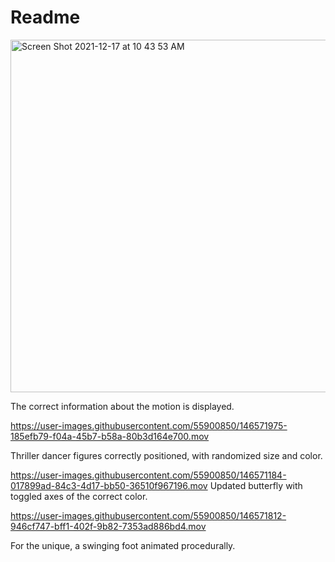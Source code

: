 # Readme
<img width="564" alt="Screen Shot 2021-12-17 at 10 43 53 AM" src="https://user-images.githubusercontent.com/55900850/146570516-55b60903-0b3b-44d1-be2c-25e75d9a386e.png">

The correct information about the motion is displayed.




https://user-images.githubusercontent.com/55900850/146571975-185efb79-f04a-45b7-b58a-80b3d164e700.mov


Thriller dancer figures correctly positioned, with randomized size and color.



https://user-images.githubusercontent.com/55900850/146571184-017899ad-84c3-4d17-bb50-36510f967196.mov
Updated butterfly with toggled axes of the correct color.



https://user-images.githubusercontent.com/55900850/146571812-946cf747-bff1-402f-9b82-7353ad886bd4.mov


For the unique, a swinging foot animated procedurally.

